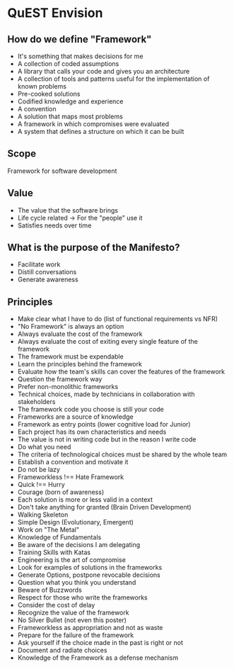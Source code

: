 # QuEST Envision

## How do we define "Framework"

*    It's something that makes decisions for me
*    A collection of coded assumptions
*    A library that calls your code and gives you an architecture
*    A collection of tools and patterns useful for the implementation of known problems
*    Pre-cooked solutions
*    Codified knowledge and experience
*    A convention
*    A solution that maps most problems
*    A framework in which compromises were evaluated
*    A system that defines a structure on which it can be built

## Scope

Framework for software development

## Value

*    The value that the software brings
*    Life cycle related -> For the "people" use it
*    Satisfies needs over time

## What is the purpose of the Manifesto?

*    Facilitate work
*    Distill conversations
*    Generate awareness

## Principles

*    Make clear what I have to do (list of functional requirements vs NFR)
*    "No Framework" is always an option
*    Always evaluate the cost of the framework
*    Always evaluate the cost of exiting every single feature of the framework
*    The framework must be expendable
*    Learn the principles behind the framework
*    Evaluate how the team's skills can cover the features of the framework
*    Question the framework way
*    Prefer non-monolithic frameworks
*    Technical choices, made by technicians in collaboration with stakeholders
*    The framework code you choose is still your code
*    Frameworks are a source of knowledge
*    Framework as entry points (lower cognitive load for Junior)
*    Each project has its own characteristics and needs
*    The value is not in writing code but in the reason I write code
*    Do what you need
*    The criteria of technological choices must be shared by the whole team
*    Establish a convention and motivate it
*    Do not be lazy
*    Frameworkless !== Hate Framework
*    Quick !== Hurry
*    Courage (born of awareness)
*    Each solution is more or less valid in a context
*    Don't take anything for granted (Brain Driven Development)
*    Walking Skeleton
*    Simple Design (Evolutionary, Emergent)
*    Work on "The Metal"
*    Knowledge of Fundamentals
*    Be aware of the decisions I am delegating
*    Training Skills with Katas
*    Engineering is the art of compromise
*    Look for examples of solutions in the frameworks
*    Generate Options, postpone revocable decisions
*    Question what you think you understand
*    Beware of Buzzwords
*    Respect for those who write the frameworks
*    Consider the cost of delay
*    Recognize the value of the framework
*    No Silver Bullet (not even this poster)
*    Frameworkless as appropriation and not as waste
*    Prepare for the failure of the framework
*    Ask yourself if the choice made in the past is right or not
*    Document and radiate choices
*    Knowledge of the Framework as a defense mechanism
